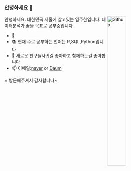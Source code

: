 ### 안녕하세요 👋

<img width="35%" align="right" alt="Github" src="https://user-images.githubusercontent.com/48678280/88862734-4903af80-d201-11ea-968b-9c939d88a37c.gif" />

안녕하세요. 대한민국 서울에 살고있는 임주한입니다.
데이터분석가 꿈을 목표로 공부중입니다.

- 🔭 
- 📚 현재 주로 공부하는 언어는 R,SQL,Python입니다 
- 👯 새로운 친구들사귀길 좋아하고 함께하는걸 좋아합니다
- 📫 이메일:[naver](mailto:starlexy@naver.com) or [Daum](mailto:juhan2002@daum.net)

⭐️ 방문해주셔서 감사합니다~
